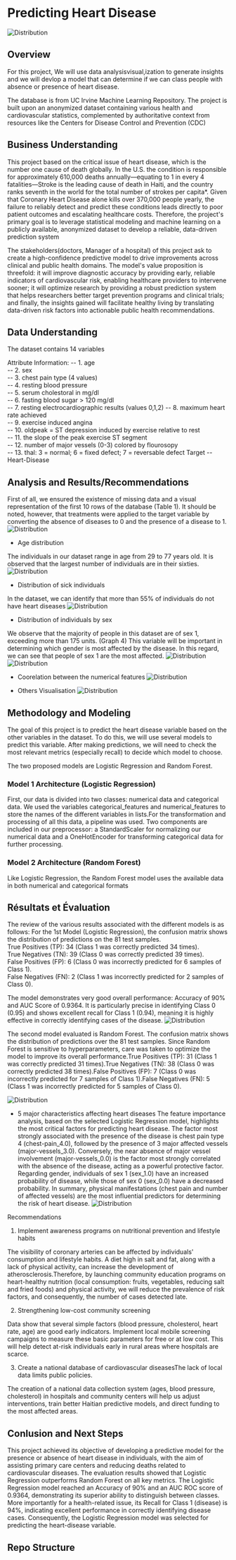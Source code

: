 # Predicting Heart Disease
![Distribution](Images/im1.jpg)

## Overview
For this project, We will use data analysisvisual,ization to generate insights and we will devlop a model that can determine if we can class people with absence or presence of heart disease.

The database is from UC Irvine Machine Learning Repository. The project is built upon an anonymized dataset containing various health and cardiovascular statistics, complemented by authoritative context from resources like the Centers for Disease Control and Prevention (CDC)

## Business Understanding
This project based on the critical issue of heart disease, which is the number one cause of death globally. In the U.S. the condition is responsible for approximately 610,000 deaths annually—equating to 1 in every 4 fatalities—Stroke is the leading cause of death in Haiti, and the country ranks seventh in the world for the total number of strokes per capita*. Given that Coronary Heart Disease alone kills over 370,000 people yearly, the failure to reliably detect and predict these conditions leads directly to poor patient outcomes and escalating healthcare costs. Therefore, the project's primary goal is to leverage statistical modeling and machine learning on a publicly available, anonymized dataset to develop a reliable, data-driven prediction system

The stakeholders(doctors, Manager of a hospital) of this project ask to create a high-confidence predictive model to drive improvements across clinical and public health domains. The model's value proposition is threefold: it will improve diagnostic accuracy by providing early, reliable indicators of cardiovascular risk, enabling healthcare providers to intervene sooner; it will optimize research by providing a robust prediction system that helps researchers better target prevention programs and clinical trials; and finally, the insights gained will facilitate healthy living by translating data-driven risk factors into actionable public health recommendations.

## Data Understanding
The dataset contains 14 variables

Attribute Information:
  -- 1. age     
  -- 2. sex       
  -- 3. chest pain type  (4 values)       
  -- 4. resting blood pressure  
  -- 5. serum cholestoral in mg/dl    
  -- 6. fasting blood sugar > 120 mg/dl       
  -- 7. resting electrocardiographic results  (values 0,1,2) 
  -- 8. maximum heart rate achieved  
  -- 9. exercise induced angina    
  -- 10. oldpeak = ST depression induced by exercise relative to rest   
  -- 11. the slope of the peak exercise ST segment     
  -- 12. number of major vessels (0-3) colored by flourosopy        
  -- 13.  thal: 3 = normal; 6 = fixed defect; 7 = reversable defect 
Target
  -- Heart-Disease

## Analysis and Results/Recommendations
First of all, we ensured the existence of missing data and a visual representation of the first 10 rows of the database (Table 1). It should be noted, however, that treatments were applied to the target variable by converting the absence of diseases to 0 and the presence of a disease to 1.
![Distribution](Images/im2.png)

- Age distribution

The individuals in our dataset range in age from 29 to 77 years old. It is observed that the largest number of individuals are in their sixties.
![Distribution](Images/im3.png)

- Distribution of sick individuals

In the dataset, we can identify that more than 55% of individuals do not have heart diseases
![Distribution](Images/im4.png)

- Distribution of individuals by sex

We observe that the majority of people in this dataset are of sex 1, exceeding more than 175 units. (Graph 4) This variable will be important in determining which gender is most affected by the disease. In this regard, we can see that people of sex 1 are the most affected.
![Distribution](Images/im5.png)
![Distribution](Images/im11.png)


- Coorelation between the numerical features
![Distribution](Images/im6.png)

- Others Visualisation
![Distribution](Images/im7.png)

## Methodology and Modeling
The goal of this project is to predict the heart disease variable based on the other variables in the dataset. To do this, we will use several models to predict this variable. After making predictions, we will need to check the most relevant metrics (especially recall) to decide which model to choose. 

The two proposed models are Logistic Regression and Random Forest.

### Model 1 Architecture (Logistic Regression)

First, our data is divided into two classes: numerical data and categorical data. We used the variables categorical_features and numerical_features to store the names of the different variables in lists.For the transformation and processing of all this data, a pipeline was used. Two components are included in our preprocessor: a StandardScaler for normalizing our numerical data and a OneHotEncoder for transforming categorical data for further processing.

### Model 2 Architecture (Random Forest)

Like Logistic Regression, the Random Forest model uses the available data in both numerical and categorical formats

## Résultats et Évaluation 
The review of the various results associated with the different models is as follows: For the 1st Model (Logistic Regression), the confusion matrix shows the distribution of predictions on the 81 test samples.  
True Positives (TP): 34 (Class 1 was correctly predicted 34 times).  
True Negatives (TN): 39 (Class 0 was correctly predicted 39 times).  
False Positives (FP): 6 (Class 0 was incorrectly predicted for 6 samples of Class 1).  
False Negatives (FN): 2 (Class 1 was incorrectly predicted for 2 samples of Class 0).  

The model demonstrates very good overall performance: Accuracy of 90% and AUC Score of 0.9364. It is particularly precise in identifying Class 0 (0.95) and shows excellent recall for Class 1 (0.94), meaning it is highly effective in correctly identifying cases of the disease.
![Distribution](Images/im8.png)


The second model evaluated is Random Forest. The confusion matrix shows the distribution of predictions over the 81 test samples. Since Random Forest is sensitive to hyperparameters, care was taken to optimize the model to improve its overall performance.True Positives (TP): 31 (Class 1 was correctly predicted 31 times).True Negatives (TN): 38 (Class 0 was correctly predicted 38 times).False Positives (FP): 7 (Class 0 was incorrectly predicted for 7 samples of Class 1).False Negatives (FN): 5 (Class 1 was incorrectly predicted for 5 samples of Class 0).

![Distribution](Images/im9.png)

- 5 major characteristics affecting heart diseases
The feature importance analysis, based on the selected Logistic Regression model, highlights the most critical factors for predicting heart disease. The factor most strongly associated with the presence of the disease is chest pain type 4 (chest-pain_4.0), followed by the presence of 3 major affected vessels (major-vessels_3.0). Conversely, the near absence of major vessel involvement (major-vessels_0.0) is the factor most strongly correlated with the absence of the disease, acting as a powerful protective factor. Regarding gender, individuals of sex 1 (sex_1.0) have an increased probability of disease, while those of sex 0 (sex_0.0) have a decreased probability. In summary, physical manifestations (chest pain and number of affected vessels) are the most influential predictors for determining the risk of heart disease.
![Distribution](Images/im10.png)


Recommendations 
1. Implement awareness programs on nutritional prevention and lifestyle habits

The visibility of coronary arteries can be affected by individuals' consumption and lifestyle habits. A diet high in salt and fat, along with a lack of physical activity, can increase the development of atherosclerosis.Therefore, by launching community education programs on heart-healthy nutrition (local consumption: fruits, vegetables, reducing salt and fried foods) and physical activity, we will reduce the prevalence of risk factors, and consequently, the number of cases detected late.

2. Strengthening low-cost community screening

Data show that several simple factors (blood pressure, cholesterol, heart rate, age) are good early indicators. Implement local mobile screening campaigns to measure these basic parameters for free or at low cost. This will help detect at-risk individuals early in rural areas where hospitals are scarce.

3. Create a national database of cardiovascular diseasesThe lack of local data limits public policies.

The creation of a national data collection system (ages, blood pressure, cholesterol) in hospitals and community centers will help us adjust interventions, train better Haitian predictive models, and direct funding to the most affected areas.

## Conlusion and Next Steps
This project achieved its objective of developing a predictive model for the presence or absence of heart disease in individuals, with the aim of assisting primary care centers and reducing deaths related to cardiovascular diseases. The evaluation results showed that Logistic Regression outperforms Random Forest on all key metrics. The Logistic Regression model reached an Accuracy of 90% and an AUC ROC score of 0.9364, demonstrating its superior ability to distinguish between classes. More importantly for a health-related issue, its Recall for Class 1 (disease) is 94%, indicating excellent performance in correctly identifying disease cases. Consequently, the Logistic Regression model was selected for predicting the heart-disease variable.
## Repo Structure
